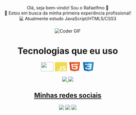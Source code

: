 <div align = "center">
  Olá, seja bem-vindo! Sou o Rafaelfmo 👋<br>
 🚀 Estou em busca da minha primeira experiência profissional!<br>  
 💻 Atualmente estudo JavaScript/HTML5/CSS3 <br>
<br> <img src="https://media.giphy.com/media/SWoSkN6DxTszqIKEqv/giphy.gif" alt="Coder GIF" width="500">
</div>  
<div align="center">
  <h1> Tecnologias que eu uso </h1>
  <img align ="center" height="30" width="40" src="https://cdn.jsdelivr.net/gh/devicons/devicon/icons/cplusplus/cplusplus-original.svg">
  <img align="center" height="30" width="40" src="https://raw.githubusercontent.com/devicons/devicon/master/icons/javascript/javascript-plain.svg">
  <img align="center" height="30" width="40" src="https://raw.githubusercontent.com/devicons/devicon/master/icons/html5/html5-original.svg">
  <img align="center" height="30" width="40" src="https://raw.githubusercontent.com/devicons/devicon/master/icons/css3/css3-original.svg">
</div><br>
<div align="center">
  <a href="https://github.com/Rafaelfmo">
  <img height="150em" src="https://github-readme-stats.vercel.app/api?username=Rafaelfmo&show_icons=true&theme=nord&include_all_commits=true&count_private=true"/>
  <img height="150em" src="https://github-readme-stats.vercel.app/api/top-langs/?username=Rafaelfmo&layout=compact&langs_count=7&theme=nord"/>
</div>
  <div align="center">
    <h2> Minhas redes sociais </h2> 
    <a href="https://www.linkedin.com/in/linkedin.com/in/rafael-oliveira-a89bb5238" target="_blank"><img src="https://img.shields.io/badge/-LinkedIn-%230077B5?style=for-the-badge&logo=linkedin&logoColor=white" target="_blank"></a>
    <a href="https://instagram.com/rafael_fmo" target="_blank"><img src="https://img.shields.io/badge/-Instagram-%23E4405F?style=for-the-badge&logo=instagram&logoColor=white" target="_blank"></a>
    <a href = "mailto:rafaelfmo11@gmail.com"><img src="https://img.shields.io/badge/-Gmail-%23333?style=for-the-badge&logo=gmail&logoColor=white" target="_blank"></a>
    </div>
